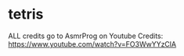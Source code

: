# tetris
ALL credits go to AsmrProg on Youtube
Credits: https://www.youtube.com/watch?v=FO3WwYYzClA
